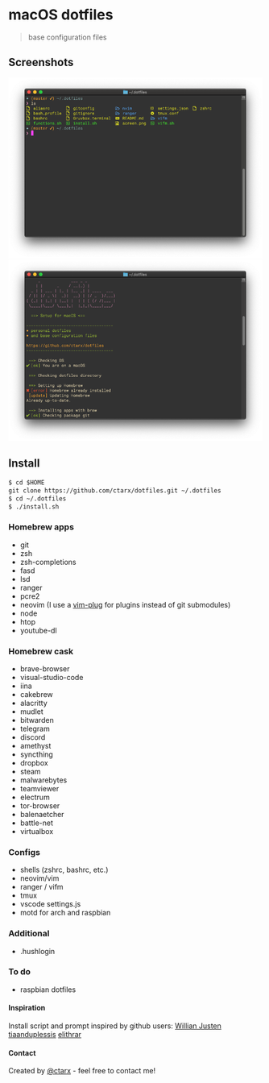 # macOS dotfiles
> base configuration files

## Screenshots
![screenshot](ss1.png) ![screenshot](ss2.png)

## Install
```shell
$ cd $HOME
git clone https://github.com/ctarx/dotfiles.git ~/.dotfiles
$ cd ~/.dotfiles
$ ./install.sh
```

### Homebrew apps
- git
- zsh
- zsh-completions
- fasd
- lsd
- ranger
- pcre2
- neovim (I use a [vim-plug](https://github.com/junegunn/vim-plug) for plugins instead of git submodules)
- node
- htop
- youtube-dl

### Homebrew cask
- brave-browser
- visual-studio-code
- iina
- cakebrew
- alacritty
- mudlet
- bitwarden
- telegram
- discord
- amethyst
- syncthing
- dropbox
- steam
- malwarebytes
- teamviewer
- electrum
- tor-browser
- balenaetcher
- battle-net
- virtualbox

### Configs
- shells (zshrc, bashrc, etc.)
- neovim/vim
- ranger / vifm
- tmux
- vscode settings.js
- motd for arch and raspbian

### Additional
- .hushlogin

### To do
- raspbian dotfiles

#### Inspiration
Install script and prompt inspired by github users:
[Willian Justen](https://github.com/willianjusten/dotfiles) [tiaanduplessis](https://github.com/tiaanduplessis/prompt) [elithrar](https://github.com/elithrar/dotfiles)

#### Contact
Created by [@ctarx](https://twitter.com/ctarx) - feel free to contact me!
